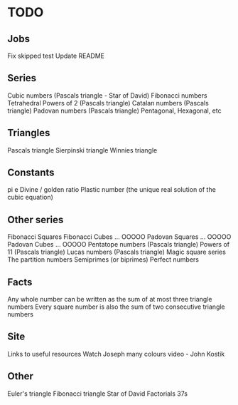 # TODO

## Jobs

Fix skipped test
Update README

## Series

Cubic numbers (Pascals triangle - Star of David)
Fibonacci numbers
Tetrahedral
Powers of 2 (Pascals triangle)
Catalan numbers (Pascals triangle)
Padovan numbers (Pascals triangle)
Pentagonal, Hexagonal, etc

## Triangles

Pascals triangle
Sierpinski triangle
Winnies triangle

## Constants

pi
e
Divine / golden ratio
Plastic number (the unique real solution of the cubic equation)

## Other series

Fibonacci Squares
Fibonacci Cubes ... OOOOO
Padovan Squares ... OOOOO
Padovan Cubes ... OOOOO
Pentatope numbers (Pascals triangle)
Powers of 11 (Pascals triangle)
Lucas numbers (Pascals triangle)
Magic square series
The partition numbers
Semiprimes (or biprimes)
Perfect numbers

## Facts

Any whole number can be written as the sum of at most three triangle numbers
Every square number is also the sum of two consecutive triangle numbers

## Site

Links to useful resources
Watch Joseph many colours video - John Kostik

## Other

Euler's triangle
Fibonacci triangle
Star of David Factorials
37s



